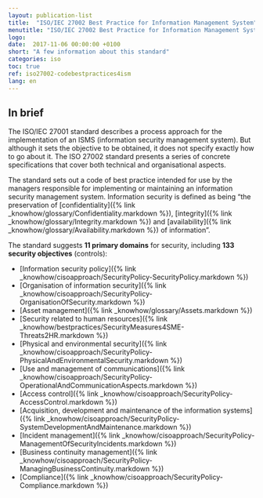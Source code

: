 ```yaml
---
layout: publication-list
title:  "ISO/IEC 27002 Best Practice for Information Management System"
menutitle: "ISO/IEC 27002 Best Practice for Information Management System"
logo:
date:  2017-11-06 00:00:00 +0100
short: "A few information about this standard"
categories: iso
toc: true
ref: iso27002-codebestpractices4ism
lang: en
---
```

## In brief
The ISO/IEC 27001 standard describes a process approach for the implementation of an ISMS (information security management system). But although it sets the objective to be obtained, it does not specify exactly how to go about it. The ISO 27002 standard presents a series of concrete specifications that cover both technical and organisational aspects.

The standard sets out a code of best practice intended for use by the managers responsible for implementing or maintaining an information security management system. Information security is defined as being “the preservation of [confidentiality]({% link _knowhow/glossary/Confidentiality.markdown %}), [integrity]({% link _knowhow/glossary/Integrity.markdown %}) and [availability]({% link _knowhow/glossary/Availability.markdown %}) of information”.

The standard suggests **11 primary domains** for security, including **133 security objectives** (controls):

* [Information security policy]({% link _knowhow/cisoapproach/SecurityPolicy-SecurityPolicy.markdown %})
* [Organisation of information security]({% link _knowhow/cisoapproach/SecurityPolicy-OrganisationOfSecurity.markdown %})
* [Asset management]({% link _knowhow/glossary/Assets.markdown %})
* [Security related to human resources]({% link _knowhow/bestpractices/SecurityMeasures4SME-Threats2HR.markdown %})
* [Physical and environmental security]({% link _knowhow/cisoapproach/SecurityPolicy-PhysicalAndEnvironmentalSecurity.markdown %})
* [Use and management of communications]({% link _knowhow/cisoapproach/SecurityPolicy-OperationalAndCommunicationAspects.markdown %})
* [Access control]({% link _knowhow/cisoapproach/SecurityPolicy-AccessControl.markdown %})
* [Acquisition, development and maintenance of the information systems]({% link _knowhow/cisoapproach/SecurityPolicy-SystemDevelopmentAndMaintenance.markdown %})
* [Incident management]({% link _knowhow/cisoapproach/SecurityPolicy-ManagementOfSecurityIncidents.markdown %})
* [Business continuity management]({% link _knowhow/cisoapproach/SecurityPolicy-ManagingBusinessContinuity.markdown %})
* [Compliance]({% link _knowhow/cisoapproach/SecurityPolicy-Compliance.markdown %})
